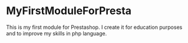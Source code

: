 # MyFirstModuleForPresta
This is my first module for Prestashop. I create it for education purposes and to improve my skills in php language.
